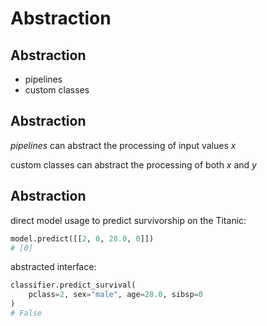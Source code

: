 # Abstraction

## Abstraction

- pipelines
- custom classes

## Abstraction

_pipelines_ can abstract the processing of input values _x_

custom classes can abstract the processing of both _x_ and _y_

## Abstraction

direct model usage to predict survivorship on the Titanic:

```py
model.predict([[2, 0, 28.0, 0]])
# [0]
```

abstracted interface:

```py
classifier.predict_survival(
    pclass=2, sex="male", age=28.0, sibsp=0
)
# False
```

